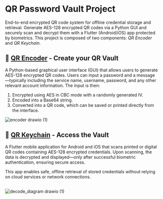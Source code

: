 # QR Password Vault Project
End-to-end encrypted QR code system for offline credential storage and retrieval.
Generate AES-128 encrypted QR codes via a Python GUI and securely scan and decrypt them with a Flutter (Android/iOS) app protected by biometrics.
This project is composed of two components: *QR Encoder* and *QR Keychain*.

## 🔐 [QR Encoder](https://github.com/AleCava01/QR-Password-Vault/tree/main/qr_encoder) - Create your QR Vault
A Python-based graphical user interface (GUI) that allows users to generate AES-128 encrypted QR codes. Users can input a password and a message—typically including the service name, username, password, and any other relevant account information. The input is then:

1. Encrypted using AES in CBC mode with a randomly generated IV.
2. Encoded into a Base64 string.
3. Converted into a QR code, which can be saved or printed directly from the interface.

![encoder drawio (1)](https://github.com/user-attachments/assets/b34801f6-46ba-488b-b143-a0b4835c19a5)

## 📱 [QR Keychain](https://github.com/AleCava01/QR-Password-Vault/tree/main/qr_keychain) - Access the Vault
A Flutter mobile application for Android and iOS that scans printed or digital QR codes containing AES-128 encrypted credentials. Upon scanning, the data is decrypted and displayed—only after successful biometric authentication, ensuring secure access.

This app enables safe, offline retrieval of stored credentials without relying on cloud services or network connections.
<br>
<br>


![decode_diagram drawio (1)](https://github.com/user-attachments/assets/d3657eec-e5b6-4ec8-a4bb-d3c8fce25dd1)
